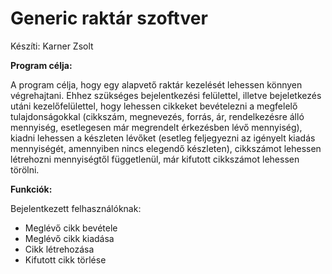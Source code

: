 # Generic raktár szoftver

Készíti: Karner Zsolt

**Program célja:**

A program célja, hogy egy alapvető raktár kezelését lehessen könnyen végrehajtani.
Ehhez szükséges bejelentkezési felülettel, illetve bejeletkezés utáni kezelőfelülettel, hogy lehessen cikkeket bevételezni a megfelelő tulajdonságokkal (cikkszám, megnevezés, forrás, ár, rendelkezésre álló mennyiség, esetlegesen már megrendelt érkezésben lévő mennyiség), kiadni lehessen a készleten lévőket (esetleg feljegyezni az igényelt kiadás mennyiségét, amennyiben nincs elegendő készleten), cikkszámot lehessen létrehozni mennyiségtől függetlenül, már kifutott cikkszámot lehessen törölni.

**Funkciók:**
  
Bejelentkezett felhasználóknak:
* Meglévő cikk bevétele
* Meglévő cikk kiadása
* Cikk létrehozása
* Kifutott cikk törlése
